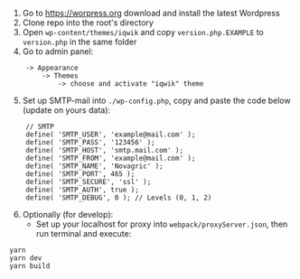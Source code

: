 1. Go to https://worpress.org download and install the latest Wordpress
2. Clone repo into the root's directory
3. Open `wp-content/themes/iqwik` and copy `version.php.EXAMPLE` to `version.php` in the same folder
4. Go to admin panel:
```
    -> Appearance 
        -> Themes 
            -> choose and activate "iqwik" theme
```
5. Set up SMTP-mail into `./wp-config.php`, copy and paste the code below (update on yours data):
```
    // SMTP
    define( 'SMTP_USER', 'example@mail.com' );
    define( 'SMTP_PASS', '123456' );
    define( 'SMTP_HOST', 'smtp.mail.com' );
    define( 'SMTP_FROM', 'example@mail.com' );
    define( 'SMTP_NAME', 'Novagric' );
    define( 'SMTP_PORT', 465 );
    define( 'SMTP_SECURE', 'ssl' );
    define( 'SMTP_AUTH', true );
    define( 'SMTP_DEBUG', 0 ); // Levels (0, 1, 2)   
```
6. Optionally (for develop):
    - Set up your localhost for proxy into `webpack/proxyServer.json`, then run terminal and execute:
```
yarn
yarn dev
yarn build
```
